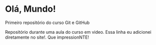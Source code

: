 # Olá, Mundo!
 Primeiro repositório do curso Git e GitHub

Repositório durante uma aula do curso em video.
Essa linha eu adicionei diretamente no site!. Que impressionNTE!
